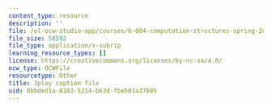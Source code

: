 ```yaml
---
content_type: resource
description: ''
file: /ol-ocw-studio-app/courses/6-004-computation-structures-spring-2017/0bbded1a81035214b63dfbe501a37605_q38KAGAKORk.vtt
file_size: 58592
file_type: application/x-subrip
learning_resource_types: []
license: https://creativecommons.org/licenses/by-nc-sa/4.0/
ocw_type: OCWFile
resourcetype: Other
title: 3play caption file
uid: 0bbded1a-8103-5214-b63d-fbe501a37605
---
```

